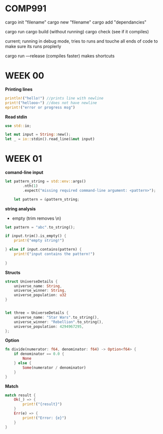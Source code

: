 # COMP991

cargo init "filename"
cargo new "filename"
cargo add "dependancies"

cargo run 
cargo build (without running)
cargo check (see if it compiles)

current; running in debug mode, tries to runs and touche all ends of code to make sure its runs proplerly

cargo run —release (compiles faster) makes shortcuts <br>

# WEEK 00 

**Printing lines**
```rust  
println!("hello!") //prints line with newline  
print!("hellooo~") //does not have newline  
eprint!("error or progress msg") 
```  

**Read stdin**  
```rust
use std::io;

let mut input = String::new();
let _ = io::stdin().read_line(&mut input)
```
# WEEK 01
**comand-line input**
```rust
let pattern_string = std::env::args()
        .nth(1)
        .expect("missing required command-line argument: <pattern>");

    let pattern = &pattern_string;
```

**string analysis**
- empty (trim removes \n)
```rust
let pattern = "abc".to_string();

if input.trim().is_empty() {
    print!("empty string!")

} else if input.contains(pattern) {
    print!("input contains the pattern!")
    
}
```

**Structs**
```Rust
struct UniverseDetails {
    universe_name: String,
    universe_winner: String,
    universe_population: u32
}


let three = UniverseDetails {
    universe_name: "Star Wars".to_string(),
    universe_winner: "Rebellion".to_string(),
    universe_population: 4294967295,
};
```

**Option**
```Rust
fn divide(numerator: f64, denominator: f64) -> Option<f64> {
    if denominator == 0.0 {
        None
    } else {
        Some(numerator / denominator)
    }
}
```

**Match**
```Rust
match result {
    Ok(_) => {
        print!("{result}")
    }
    Err(e) => {
        print!("Error: {e}")
    }
}
```
